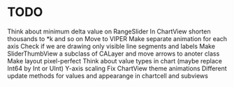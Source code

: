 #  TODO

Think about minimum delta value on RangeSlider
In ChartView shorten thousands to *k and so on
Move to VIPER
Make separate animation for each axis
Check if we are drawing only visible line segments and labels
Make SliderThumbView a subclass of CALayer and move arrows to anoter class
Make layout pixel-perfect
Think about value types in chart (maybe replace Int64 by Int or UInt)
Y-axis scaling
Fix ChartView theme animations
Different update methods for values and appearange in chartcell and subviews
